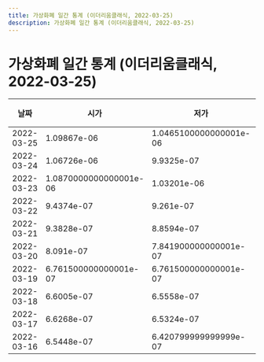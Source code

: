 ```yaml
---
title: 가상화폐 일간 통계 (이더리움클래식, 2022-03-25)
description: 가상화폐 일간 통계 (이더리움클래식, 2022-03-25)
---
```


가상화폐 일간 통계 (이더리움클래식, 2022-03-25)
===

|날짜|시가|저가|고가|종가|비고|
|--|--|--|--|--|--|
|2022-03-25|1.09867e-06|1.0465100000000001e-06|1.12996e-06|1.04738e-06|    |
|2022-03-24|1.06726e-06|9.9325e-07|1.13876e-06|1.09867e-06|    |
|2022-03-23|1.0870000000000001e-06|1.03201e-06|1.15172e-06|1.06315e-06|    |
|2022-03-22|9.4374e-07|9.261e-07|1.11797e-06|1.0870000000000001e-06|    |
|2022-03-21|9.3828e-07|8.8594e-07|9.75e-07|9.3745e-07|    |
|2022-03-20|8.091e-07|7.841900000000001e-07|9.8266e-07|9.2023e-07|    |
|2022-03-19|6.761500000000001e-07|6.761500000000001e-07|8.1317e-07|7.9444e-07|    |
|2022-03-18|6.6005e-07|6.5558e-07|6.7232e-07|6.7232e-07|    |
|2022-03-17|6.6268e-07|6.5324e-07|6.6913e-07|6.5878e-07|    |
|2022-03-16|6.5448e-07|6.420799999999999e-07|6.6757e-07|6.6159e-07|    |
